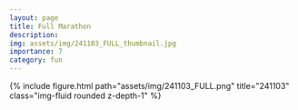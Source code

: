 ```yaml
---
layout: page
title: Full Marathon
description: 
img: assets/img/241103_FULL_thumbnail.jpg
importance: 7
category: fun
---
```


<div class="row mt-3">
    <!-- Image -->
    <div class="col-sm mt-3 mt-md-0">
        {% include figure.html path="assets/img/241103_FULL.png" title="241103" class="img-fluid rounded z-depth-1" %}
    </div>
</div>